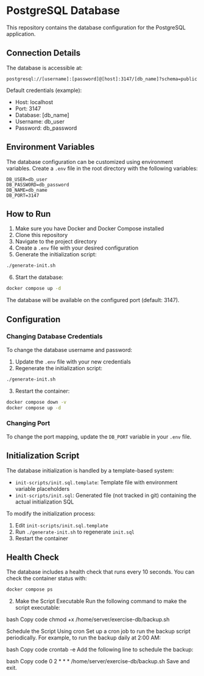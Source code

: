 # PostgreSQL Database

This repository contains the database configuration for the PostgreSQL application.

## Connection Details

The database is accessible at:
```
postgresql://[username]:[password]@[host]:3147/[db_name]?schema=public
```

Default credentials (example):
- Host: localhost
- Port: 3147
- Database: [db_name]
- Username: db_user
- Password: db_password

## Environment Variables

The database configuration can be customized using environment variables. Create a `.env` file in the root directory with the following variables:

```env
DB_USER=db_user
DB_PASSWORD=db_password
DB_NAME=db_name
DB_PORT=3147
```

## How to Run

1. Make sure you have Docker and Docker Compose installed
2. Clone this repository
3. Navigate to the project directory
4. Create a `.env` file with your desired configuration
5. Generate the initialization script:
```bash
./generate-init.sh
```
6. Start the database:
```bash
docker compose up -d
```

The database will be available on the configured port (default: 3147).

## Configuration

### Changing Database Credentials

To change the database username and password:

1. Update the `.env` file with your new credentials
2. Regenerate the initialization script:
```bash
./generate-init.sh
```
3. Restart the container:
```bash
docker compose down -v
docker compose up -d
```

### Changing Port

To change the port mapping, update the `DB_PORT` variable in your `.env` file.

## Initialization Script

The database initialization is handled by a template-based system:

- `init-scripts/init.sql.template`: Template file with environment variable placeholders
- `init-scripts/init.sql`: Generated file (not tracked in git) containing the actual initialization SQL

To modify the initialization process:
1. Edit `init-scripts/init.sql.template`
2. Run `./generate-init.sh` to regenerate `init.sql`
3. Restart the container

## Health Check

The database includes a health check that runs every 10 seconds. You can check the container status with:
```bash
docker compose ps
```

2. Make the Script Executable
Run the following command to make the script executable:

bash
Copy code
chmod +x /home/server/exercise-db/backup.sh


Schedule the Script Using cron
Set up a cron job to run the backup script periodically. For example, to run the backup daily at 2:00 AM:

bash
Copy code
crontab -e
Add the following line to schedule the backup:

bash
Copy code
0 2 * * * /home/server/exercise-db/backup.sh
Save and exit.